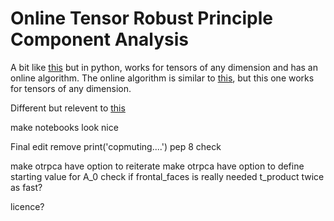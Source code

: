 # Online Tensor Robust Principle Component Analysis

A bit like [this](https://github.com/canyilu/Tensor-Robust-Principal-Component-Analysis-TRPCA) but in python, works for tensors of any dimension and has an online algorithm. The online algorithm is similar to [this](http://www.merl.com/publications/docs/TR2016-004.pdf), but this one works for tensors of any dimension.

Different but relevent to [this](http://tensorly.org/stable/development_guide/index.html)





make notebooks look nice

Final edit
	remove print('copmuting....')
	pep 8 check


make otrpca have option to reiterate
make otrpca have option to define starting value for A_0
check if frontal_faces is really needed
t_product twice as fast?


licence?